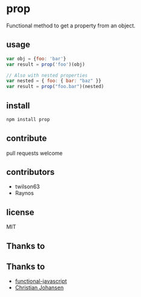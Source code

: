 # prop

Functional method to get a property from an object.

## usage

``` javascript
var obj = {foo: 'bar'}
var result = prop('foo')(obj)

// Also with nested properties
var nested = { foo: { bar: "baz" }}
var result = prop("foo.bar")(nested)
```
## install

``` sh
npm install prop
```

## contribute

pull requests welcome

## contributors

* twilson63
* Raynos

## license

MIT

## Thanks to

## Thanks to

- [functional-javascript](https://github.com/osteele/functional-javascript)
- [Christian Johansen](https://twitter.com/#!/cjno)

